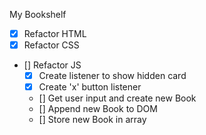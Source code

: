 My Bookshelf

* [x] Refactor HTML
* [x] Refactor CSS
* [] Refactor JS
    * [x] Create listener to show hidden card
    * [x] Create 'x' button listener
    * [] Get user input and create new Book
    * [] Append new Book to DOM
    * [] Store new Book in array